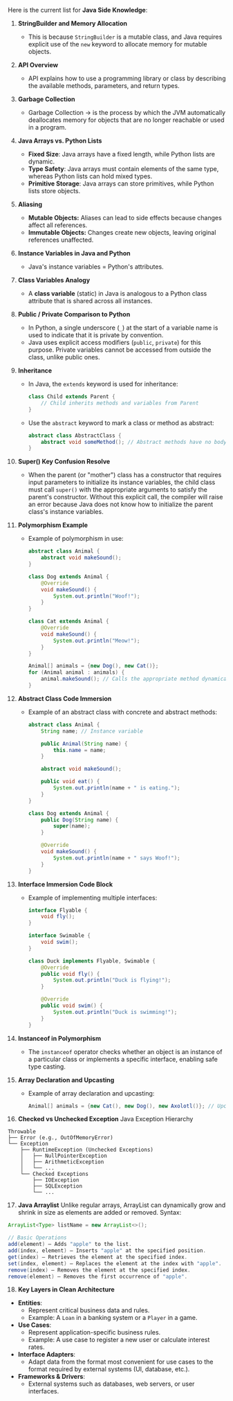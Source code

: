 Here is the current list for **Java Side Knowledge**:

1. **StringBuilder and Memory Allocation**  
   - This is because `StringBuilder` is a mutable class, and Java requires explicit use of the `new` keyword to allocate memory for mutable objects.

2. **API Overview**  
   - API explains how to use a programming library or class by describing the available methods, parameters, and return types.

3. **Garbage Collection**  
   - Garbage Collection -> is the process by which the JVM automatically deallocates memory for objects that are no longer reachable or used in a program.

4. **Java Arrays vs. Python Lists**  
   - **Fixed Size**: Java arrays have a fixed length, while Python lists are dynamic.  
   - **Type Safety**: Java arrays must contain elements of the same type, whereas Python lists can hold mixed types.  
   - **Primitive Storage**: Java arrays can store primitives, while Python lists store objects.

5. **Aliasing**  
   - **Mutable Objects:** Aliases can lead to side effects because changes affect all references.  
   - **Immutable Objects:** Changes create new objects, leaving original references unaffected.

6. **Instance Variables in Java and Python**  
   - Java's instance variables = Python's attributes.

7. **Class Variables Analogy**  
   - A **class variable** (static) in Java is analogous to a Python class attribute that is shared across all instances.

8. **Public / Private Comparison to Python**  
   - In Python, a single underscore (`_`) at the start of a variable name is used to indicate that it is private by convention.  
   - Java uses explicit access modifiers (`public`, `private`) for this purpose. Private variables cannot be accessed from outside the class, unlike public ones.

9. **Inheritance**  
   - In Java, the `extends` keyword is used for inheritance:  
     ```java
     class Child extends Parent {
         // Child inherits methods and variables from Parent
     }
     ```  
   - Use the `abstract` keyword to mark a class or method as abstract:  
     ```java
     abstract class AbstractClass {
         abstract void someMethod(); // Abstract methods have no body
     }
     ```

10. **Super() Key Confusion Resolve**  
    - When the parent (or "mother") class has a constructor that requires input parameters to initialize its instance variables, the child class must call `super()` with the appropriate arguments to satisfy the parent's constructor. Without this explicit call, the compiler will raise an error because Java does not know how to initialize the parent class's instance variables.

11. **Polymorphism Example**  
    - Example of polymorphism in use:  
      ```java
      abstract class Animal {
          abstract void makeSound();
      }

      class Dog extends Animal {
          @Override
          void makeSound() {
              System.out.println("Woof!");
          }
      }

      class Cat extends Animal {
          @Override
          void makeSound() {
              System.out.println("Meow!");
          }
      }

      Animal[] animals = {new Dog(), new Cat()};
      for (Animal animal : animals) {
          animal.makeSound(); // Calls the appropriate method dynamically
      }
      ```

12. **Abstract Class Code Immersion**  
    - Example of an abstract class with concrete and abstract methods:  
      ```java
      abstract class Animal {
          String name; // Instance variable

          public Animal(String name) {
              this.name = name;
          }

          abstract void makeSound();

          public void eat() {
              System.out.println(name + " is eating.");
          }
      }

      class Dog extends Animal {
          public Dog(String name) {
              super(name);
          }

          @Override
          void makeSound() {
              System.out.println(name + " says Woof!");
          }
      }
      ```

13. **Interface Immersion Code Block**  
    - Example of implementing multiple interfaces:  
      ```java
      interface Flyable {
          void fly();
      }

      interface Swimable {
          void swim();
      }

      class Duck implements Flyable, Swimable {
          @Override
          public void fly() {
              System.out.println("Duck is flying!");
          }

          @Override
          public void swim() {
              System.out.println("Duck is swimming!");
          }
      }
      ```

14. **Instanceof in Polymorphism**  
    - The `instanceof` operator checks whether an object is an instance of a particular class or implements a specific interface, enabling safe type casting.

15. **Array Declaration and Upcasting**  
    - Example of array declaration and upcasting:  
      ```java
      Animal[] animals = {new Cat(), new Dog(), new Axolotl()}; // Upcasting here
      ```
16. **Checked vs Unchecked Exception**
   Java Exception Hierarchy
   ```plaintext
   Throwable
   ├── Error (e.g., OutOfMemoryError)
   └── Exception
       ├── RuntimeException (Unchecked Exceptions)
       │   ├── NullPointerException
       │   ├── ArithmeticException
       │   └── ...
       └── Checked Exceptions
           ├── IOException
           ├── SQLException
           └── ...
   ```
17. **Java Arraylist**
   Unlike regular arrays, ArrayList can dynamically grow and shrink in size as elements are added or removed.
   Syntax:
   ```java
   ArrayList<Type> listName = new ArrayList<>();
   
   // Basic Operations
   add(element) – Adds "apple" to the list.
   add(index, element) – Inserts "apple" at the specified position.
   get(index) – Retrieves the element at the specified index.
   set(index, element) – Replaces the element at the index with "apple".
   remove(index) – Removes the element at the specified index.
   remove(element) – Removes the first occurrence of "apple".
   ```
18. **Key Layers in Clean Architecture**
   - **Entities**:
       - Represent critical business data and rules.
       - Example: A `Loan` in a banking system or a `Player` in a game.
   - **Use Cases**:
       - Represent application-specific business rules.
       - Example: A use case to register a new user or calculate interest rates.
   - **Interface Adapters**:
       - Adapt data from the format most convenient for use cases to the format required by external systems (UI, database,       etc.).
   - **Frameworks & Drivers**:
       - External systems such as databases, web servers, or user interfaces.

